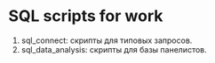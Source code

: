 # SQL scripts for work 
 
1. sql_connect: скрипты для типовых запросов.
2. sql_data_analysis: скрипты для базы панелистов.